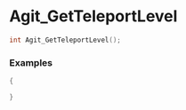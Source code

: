 # Agit_GetTeleportLevel

```cpp - C++
int Agit_GetTeleportLevel();
```

### Examples
```cpp - C++
{

}
```